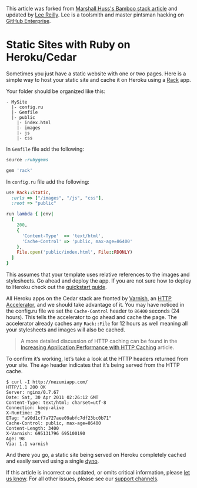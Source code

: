This article was forked from [Marshall Huss's Bamboo stack article](https://devcenter.heroku.com/articles/static-sites-on-heroku) and updated by [Lee Reilly](http://www.leereilly.net). Lee is a toolsmith and master pintsman hacking on [GitHub Enterprise](https://enterprise.github.com).

# Static Sites with Ruby on Heroku/Cedar

Sometimes you just have a static website with one or two pages. Here is a simple way to host your static site and cache it on Heroku using a [Rack](http://rack.rubyforge.org/) app.

Your folder should be organized like this:

```
- MySite
  |- config.ru
  |- Gemfile
  |- public
    |- index.html
    |- images
    |- js
    |- css
```

In `Gemfile` file add the following:

```ruby
source :rubygems

gem 'rack'
```

In `config.ru` file add the following:

```ruby
use Rack::Static,
  :urls => ["/images", "/js", "css"],
  :root => "public"

run lambda { |env|
  [
    200,
    {
      'Content-Type'  => 'text/html',
      'Cache-Control' => 'public, max-age=86400'
    },
    File.open('public/index.html', File::RDONLY)
  ]
}
```

This assumes that your template uses relative references to the images and stylesheets. Go ahead and deploy the app. If you are not sure how to deploy to Heroku check out the [quickstart guide](https://devcenter.heroku.com/articles/quickstart).

All Heroku apps on the Cedar stack are fronted by [Varnish](http://www.varnish-cache.org/), an [HTTP Accelerator](https://devcenter.heroku.com/articles/http-caching), and we should take advantage of it. You may have noticed in the config.ru file we set the `Cache-Control` header to `86400` seconds (24 hours). This tells the accelerator to go ahead and cache the page. The accelerator already caches any `Rack::File` for 12 hours as well meaning all your stylesheets and images will also be cached.

> A more detailed discussion of HTTP caching can be found in the [Increasing Application Performance with HTTP Caching](https://devcenter.heroku.com/articles/increasing-application-performance-with-http-cache-headers) article.

To confirm it’s working, let’s take a look at the HTTP headers returned from your site. The `Age` header indicates that it’s being served from the HTTP cache.

```
$ curl -I http://nezumiapp.com/
HTTP/1.1 200 OK
Server: nginx/0.7.67
Date: Sat, 30 Apr 2011 02:26:12 GMT
Content-Type: text/html; charset=utf-8
Connection: keep-alive
X-Runtime: 29
ETag: "a90d1cf7a727aee09abfc7df23bc0b71"
Cache-Control: public, max-age=86400
Content-Length: 3400
X-Varnish: 695131796 695100190
Age: 98
Via: 1.1 varnish
```

And there you go, a static site being served on Heroku completely cached and easily served using a single [dyno](https://devcenter.heroku.com/articles/dynos).

If this article is incorrect or outdated, or omits critical information, please [let us know](https://devcenter.heroku.com/articles/static-sites-on-heroku#). For all other issues, please see our [support channels](https://devcenter.heroku.com/articles/support-channels).